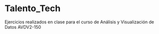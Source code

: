 # Talento_Tech
Ejercicios realizados en clase para el curso de Análisis y Visualización de Datos AVDV2-150
